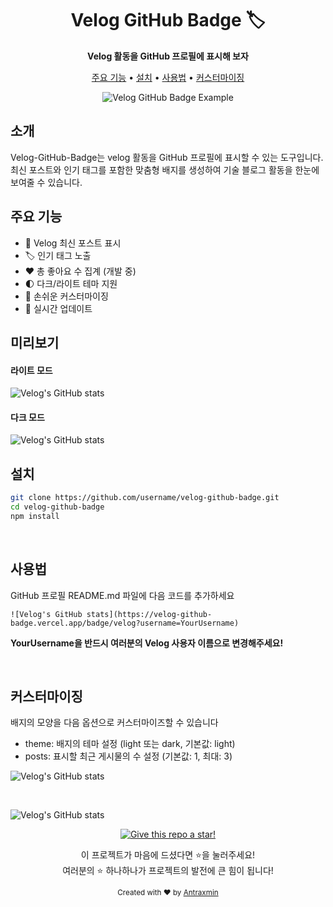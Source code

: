 

<h1 align="center">Velog GitHub Badge 🏷️</h1>

<p align="center">
  <strong>Velog 활동을 GitHub 프로필에 표시해 보자</strong>
</p>

<!-- <p align="center">
  <a href="https://github.com/Antraxmin/velog-github-badge/stargazers"><img src="https://img.shields.io/github/stars/Antraxmin/velog-github-badge?style=flat-square&labelColor=343b41"/></a>
  <a href="https://github.com/username/velog-github-badge/network/members"><img src="https://img.shields.io/github/forks/username/velog-github-badge?style=flat-square&labelColor=343b41"/></a>
  <a href="https://github.com/username/velog-github-badge/issues"><img src="https://img.shields.io/github/issues/username/velog-github-badge?style=flat-square&labelColor=343b41"/></a>
  <a href="https://github.com/username/velog-github-badge/blob/main/LICENSE"><img src="https://img.shields.io/github/license/username/velog-github-badge?style=flat-square&labelColor=343b41"/></a>
</p> -->

<p align="center">
  <a href="#주요-기능">주요 기능</a> •
  <a href="#설치">설치</a> •
  <a href="#사용법">사용법</a> •
  <a href="#커스터마이징">커스터마이징</a> 
</p>

<p align="center">
  <img src="https://velog-github-badge.vercel.app/badge/velog?username=velog&theme=dark&posts=3" alt="Velog GitHub Badge Example" />
</p>

## 소개

Velog-GitHub-Badge는 velog 활동을 GitHub 프로필에 표시할 수 있는 도구입니다. 최신 포스트와 인기 태그를 포함한 맞춤형 배지를 생성하여 기술 블로그 활동을 한눈에 보여줄 수 있습니다.

## 주요 기능

- 🎨 Velog 최신 포스트 표시
- 🏷️ 인기 태그 노출
- ❤️ 총 좋아요 수 집계 (개발 중)
- 🌓 다크/라이트 테마 지원
- 🔧 손쉬운 커스터마이징
- 🚀 실시간 업데이트

## 미리보기

#### 라이트 모드

![Velog's GitHub stats](https://velog-github-badge.vercel.app/badge/velog?username=velog&theme=light&posts=3)

#### 다크 모드

![Velog's GitHub stats](https://velog-github-badge.vercel.app/badge/velog?username=velog&theme=dark&posts=2)


## 설치

```sh
git clone https://github.com/username/velog-github-badge.git
cd velog-github-badge
npm install
```

<br />

## 사용법
GitHub 프로필 README.md 파일에 다음 코드를 추가하세요
```
![Velog's GitHub stats](https://velog-github-badge.vercel.app/badge/velog?username=YourUsername)
```
**YourUsername을 반드시 여러분의 Velog 사용자 이름으로 변경해주세요!**

<br />

## 커스터마이징
배지의 모양을 다음 옵션으로 커스터마이즈할 수 있습니다

- theme: 배지의 테마 설정 (light 또는 dark, 기본값: light)
- posts: 표시할 최근 게시물의 수 설정 (기본값: 1, 최대: 3)


![Velog's GitHub stats](https://velog-github-badge.vercel.app/badge/velog?username=velog&theme=light&posts=3)

<br/>

![Velog's GitHub stats](https://velog-github-badge.vercel.app/badge/velog?username=velog&theme=dark&posts=2)




<p align="center">
  <a href="https://github.com/Antraxmin/velog-github-badge/">
    <img src="https://img.shields.io/badge/Give%20this%20repo%20a%20star!-blue?style=for-the-badge&logo=github&logoColor=white" alt="Give this repo a star!" />
  </a>
</p>

<p align="center">
  이 프로젝트가 마음에 드셨다면 ⭐️을 눌러주세요!<br>
  여러분의 ⭐️ 하나하나가 프로젝트의 발전에 큰 힘이 됩니다!<br>
</p>


<p align="center">
  <sub>Created with ❤️ by <a href="https://github.com/username">Antraxmin</a></sub>
</p>

